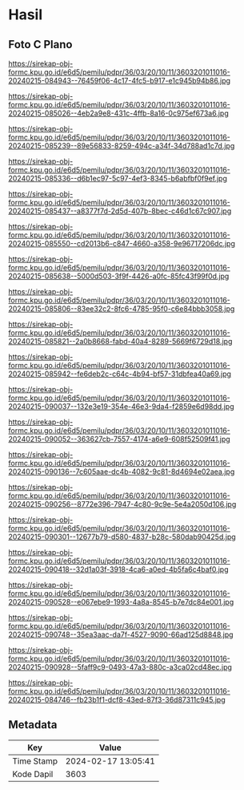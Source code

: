 # Hasil

## Foto C Plano

https://sirekap-obj-formc.kpu.go.id/e6d5/pemilu/pdpr/36/03/20/10/11/3603201011016-20240215-084943--76459f06-4c17-4fc5-b917-e1c945b94b86.jpg

https://sirekap-obj-formc.kpu.go.id/e6d5/pemilu/pdpr/36/03/20/10/11/3603201011016-20240215-085026--4eb2a9e8-431c-4ffb-8a16-0c975ef673a6.jpg

https://sirekap-obj-formc.kpu.go.id/e6d5/pemilu/pdpr/36/03/20/10/11/3603201011016-20240215-085239--89e56833-8259-494c-a34f-34d788ad1c7d.jpg

https://sirekap-obj-formc.kpu.go.id/e6d5/pemilu/pdpr/36/03/20/10/11/3603201011016-20240215-085336--d6b1ec97-5c97-4ef3-8345-b6abfbf0f9ef.jpg

https://sirekap-obj-formc.kpu.go.id/e6d5/pemilu/pdpr/36/03/20/10/11/3603201011016-20240215-085437--a8377f7d-2d5d-407b-8bec-c46d1c67c907.jpg

https://sirekap-obj-formc.kpu.go.id/e6d5/pemilu/pdpr/36/03/20/10/11/3603201011016-20240215-085550--cd2013b6-c847-4660-a358-9e96717206dc.jpg

https://sirekap-obj-formc.kpu.go.id/e6d5/pemilu/pdpr/36/03/20/10/11/3603201011016-20240215-085638--5000d503-3f9f-4426-a0fc-85fc43f99f0d.jpg

https://sirekap-obj-formc.kpu.go.id/e6d5/pemilu/pdpr/36/03/20/10/11/3603201011016-20240215-085806--83ee32c2-8fc6-4785-95f0-c6e84bbb3058.jpg

https://sirekap-obj-formc.kpu.go.id/e6d5/pemilu/pdpr/36/03/20/10/11/3603201011016-20240215-085821--2a0b8668-fabd-40a4-8289-5669f6729d18.jpg

https://sirekap-obj-formc.kpu.go.id/e6d5/pemilu/pdpr/36/03/20/10/11/3603201011016-20240215-085942--fe6deb2c-c64c-4b94-bf57-31dbfea40a69.jpg

https://sirekap-obj-formc.kpu.go.id/e6d5/pemilu/pdpr/36/03/20/10/11/3603201011016-20240215-090037--132e3e19-354e-46e3-9da4-f2859e6d98dd.jpg

https://sirekap-obj-formc.kpu.go.id/e6d5/pemilu/pdpr/36/03/20/10/11/3603201011016-20240215-090052--363627cb-7557-4174-a6e9-608f52509f41.jpg

https://sirekap-obj-formc.kpu.go.id/e6d5/pemilu/pdpr/36/03/20/10/11/3603201011016-20240215-090136--7c605aae-dc4b-4082-9c81-8d4694e02aea.jpg

https://sirekap-obj-formc.kpu.go.id/e6d5/pemilu/pdpr/36/03/20/10/11/3603201011016-20240215-090256--8772e396-7947-4c80-9c9e-5e4a2050d106.jpg

https://sirekap-obj-formc.kpu.go.id/e6d5/pemilu/pdpr/36/03/20/10/11/3603201011016-20240215-090301--12677b79-d580-4837-b28c-580dab90425d.jpg

https://sirekap-obj-formc.kpu.go.id/e6d5/pemilu/pdpr/36/03/20/10/11/3603201011016-20240215-090418--32d1a03f-3918-4ca6-a0ed-4b5fa6c4baf0.jpg

https://sirekap-obj-formc.kpu.go.id/e6d5/pemilu/pdpr/36/03/20/10/11/3603201011016-20240215-090528--e067ebe9-1993-4a8a-8545-b7e7dc84e001.jpg

https://sirekap-obj-formc.kpu.go.id/e6d5/pemilu/pdpr/36/03/20/10/11/3603201011016-20240215-090748--35ea3aac-da7f-4527-9090-66ad125d8848.jpg

https://sirekap-obj-formc.kpu.go.id/e6d5/pemilu/pdpr/36/03/20/10/11/3603201011016-20240215-090928--5faff9c9-0493-47a3-880c-a3ca02cd48ec.jpg

https://sirekap-obj-formc.kpu.go.id/e6d5/pemilu/pdpr/36/03/20/10/11/3603201011016-20240215-084746--fb23b1f1-dcf8-43ed-87f3-36d87311c945.jpg


## Metadata

| Key        | Value               |
| ---------- | ------------------- |
| Time Stamp | 2024-02-17 13:05:41 |
| Kode Dapil | 3603                |



